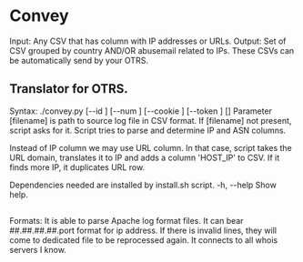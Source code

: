 # Convey

Input: Any CSV that has column with IP addresses or URLs.
Output: Set of CSV grouped by country AND/OR abusemail related to IPs.
These CSVs can be automatically send by your OTRS.

## Translator for OTRS.
 Syntax:
    ./convey.py [--id <OTRS ticket id>] [--num <OTRS ticket number>] [--cookie <OTRS cookie>] [--token <OTRS token>] [<filename>]
 Parameter [filename] is path to source log file in CSV format.
 If [filename] not present, script asks for it.
 Script tries to parse and determine IP and ASN columns.

 Instead of IP column we may use URL column. In that case, script takes the URL domain, translates it to IP and adds a column 'HOST_IP' to CSV. If it finds more IP, it duplicates URL row.

 Dependencies needed are installed by install.sh script.
 -h, --help Show help.


##
Formats:
It is able to parse Apache log format files.
It can bear ##.##.##.##.port format for ip address.
If there is invalid lines, they will come to dedicated file to be reprocessed again.
It connects to all whois servers I know.